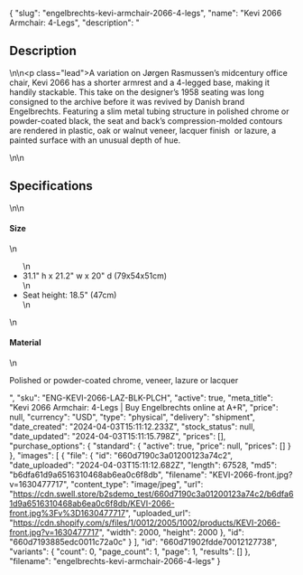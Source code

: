 {
  "slug": "engelbrechts-kevi-armchair-2066-4-legs",
  "name": "Kevi 2066 Armchair: 4-Legs",
  "description": "<h2>Description</h2>\n<!-- split -->\n<p class=\"lead\">A variation on Jørgen Rasmussen’s midcentury office chair, Kevi 2066 has a shorter armrest and a 4-legged base, making it handily stackable. This take on the designer’s 1958 seating was long consigned to the archive before it was revived by Danish brand Engelbrechts. Featuring a slim metal tubing structure in polished chrome or powder-coated black, the seat and back’s compression-molded contours are rendered in plastic, oak or walnut veneer, lacquer finish  or lazure, a painted surface with an unusual depth of hue.    </p>\n<!-- split -->\n<h2>Specifications</h2>\n<!-- split -->\n<h4>Size</h4>\n<ul>\n<li>31.1\" h x 21.2\" w x 20\" d (79x54x51cm)</li>\n<li>Seat height: 18.5\" (47cm)</li>\n</ul>\n<h4>Material</h4>\n<p>Polished or powder-coated chrome, veneer, lazure or lacquer</p>",
  "sku": "ENG-KEVI-2066-LAZ-BLK-PLCH",
  "active": true,
  "meta_title": "Kevi 2066 Armchair: 4-Legs | Buy Engelbrechts online at A+R",
  "price": null,
  "currency": "USD",
  "type": "physical",
  "delivery": "shipment",
  "date_created": "2024-04-03T15:11:12.233Z",
  "stock_status": null,
  "date_updated": "2024-04-03T15:11:15.798Z",
  "prices": [],
  "purchase_options": {
    "standard": {
      "active": true,
      "price": null,
      "prices": []
    }
  },
  "images": [
    {
      "file": {
        "id": "660d7190c3a01200123a74c2",
        "date_uploaded": "2024-04-03T15:11:12.682Z",
        "length": 67528,
        "md5": "b6dfa61d9a6516310468ab6ea0c6f8db",
        "filename": "KEVI-2066-front.jpg?v=1630477717",
        "content_type": "image/jpeg",
        "url": "https://cdn.swell.store/b2sdemo_test/660d7190c3a01200123a74c2/b6dfa61d9a6516310468ab6ea0c6f8db/KEVI-2066-front.jpg%3Fv%3D1630477717",
        "uploaded_url": "https://cdn.shopify.com/s/files/1/0012/2005/1002/products/KEVI-2066-front.jpg?v=1630477717",
        "width": 2000,
        "height": 2000
      },
      "id": "660d7193885edc0011c72a0c"
    }
  ],
  "id": "660d71902fdde70012127738",
  "variants": {
    "count": 0,
    "page_count": 1,
    "page": 1,
    "results": []
  },
  "filename": "engelbrechts-kevi-armchair-2066-4-legs"
}